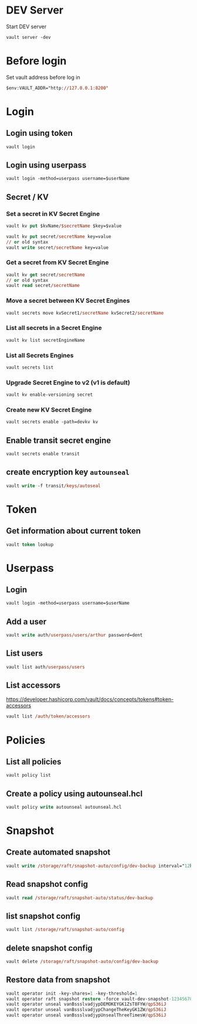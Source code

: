 # DEV Server
Start DEV server
```ps
vault server -dev
```

# Before login
Set vault address before log in
```ps
$env:VAULT_ADDR="http://127.0.0.1:8200"
```

# Login
## Login using token
```ps
vault login
```

## Login using userpass
```ps
vault login -method=userpass username=$userName
```

## Secret / KV
### Set a secret in KV Secret Engine
```ps
vault kv put $kvName/$secretName $key=$value
```

```ps
vault kv put secret/secretName key=value
// or old syntax
vault write secret/secretName key=value
```

### Get a secret from KV Secret Engine
```ps
vault kv get secret/secretName
// or old syntax
vault read secret/secretName
```

### Move a secret between KV Secret Engines
```ps
vault secrets move kvSecret1/secretName kvSecret2/secretName 
```

### List all secrets in a Secret Engine
```ps
vault kv list secretEngineName
```

### List all Secrets Engines
```ps
vault secrets list
```

### Upgrade Secret Engine to v2 (v1 is default)
```ps
vault kv enable-versioning secret
```
### Create new KV Secret Engine
```ps
vault secrets enable -path=devkv kv
```

## Enable transit secret engine
```ps
vault secrets enable transit
```

## create encryption key `autounseal`
```ps
vault write -f transit/keys/autoseal
```

# Token
## Get information about current token
```ps
vault token lookup
```

# Userpass
## Login
```ps
vault login -method=userpass username=$userName
```

## Add a user
```ps
vault write auth/userpass/users/arthur password=dent
```

## List users
```ps
vault list auth/userpass/users
```

## List accessors
https://developer.hashicorp.com/vault/docs/concepts/tokens#token-accessors
```ps
vault list /auth/token/accessors
```

# Policies
## List all policies
```ps
vault policy list
```

## Create a policy using autounseal.hcl
```ps
vault policy write autounseal autounseal.hcl
```

# Snapshot
## Create automated snapshot
```ps
vault write /storage/raft/snapshot-auto/config/dev-backup interval="12h" retain=10 path_prefix="/data/vault_home/vault_files/snapshots/" file_prefix="vault-dev-snapshot" storage_type="local" local_max_space=50737418
```

## Read snapshot config
```ps
vault read /storage/raft/snapshot-auto/status/dev-backup
```
## list snapshot config
```ps
vault list /storage/raft/snapshot-auto/config
```

## delete snapshot config
```ps
vault delete /storage/raft/snapshot-auto/config/dev-backup
```

## Restore data from snapshot
```ps
vault operator init -key-shares=1 -key-threshold=1
vault operator raft snapshot restore -force vault-dev-snapshot-123456789657480786.snap
vault operator unseal vanBssslvadjypDEMOKEYGK1ZsT8FYW/qpS36iJ 	
vault operator unseal vanBssslvadjypChangeTheKeyGK1ZW/qpS36iJ 	
vault operator unseal vanBssslvadjypUnsealThreeTimesW/qpS36iJ
```



